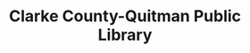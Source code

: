 ---
layout: repo
title: "Clarke County-Quitman Public Library"
id: 23660
permalink: repos/23660/
---
